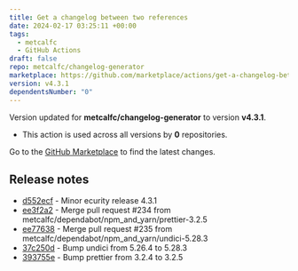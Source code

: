 ```yaml
---
title: Get a changelog between two references
date: 2024-02-17 03:25:11 +00:00
tags:
  - metcalfc
  - GitHub Actions
draft: false
repo: metcalfc/changelog-generator
marketplace: https://github.com/marketplace/actions/get-a-changelog-between-two-references
version: v4.3.1
dependentsNumber: "0"
---
```



Version updated for **metcalfc/changelog-generator** to version **v4.3.1**.
- This action is used across all versions by **0** repositories.

Go to the [GitHub Marketplace](https://github.com/marketplace/actions/get-a-changelog-between-two-references) to find the latest changes.

## Release notes

- [d552ecf](http://github.com/metcalfc/changelog-generator/commit/d552ecf3366cf9d6da9fd7dbe425325d3d095aa8) - Minor ecurity release 4.3.1
- [ee3f2a2](http://github.com/metcalfc/changelog-generator/commit/ee3f2a27cf9dc399f791b0301797bf1d8bc81a84) - Merge pull request #234 from metcalfc/dependabot/npm_and_yarn/prettier-3.2.5
- [ee77638](http://github.com/metcalfc/changelog-generator/commit/ee776384fdea08e4c11dd30b7863944c2f98f65e) - Merge pull request #235 from metcalfc/dependabot/npm_and_yarn/undici-5.28.3
- [37c250d](http://github.com/metcalfc/changelog-generator/commit/37c250dc0c6c8eb20c2cac7020b07d0cf78761a6) - Bump undici from 5.26.4 to 5.28.3
- [393755e](http://github.com/metcalfc/changelog-generator/commit/393755e1084177c637b58c3dc289b698359fe75a) - Bump prettier from 3.2.4 to 3.2.5

